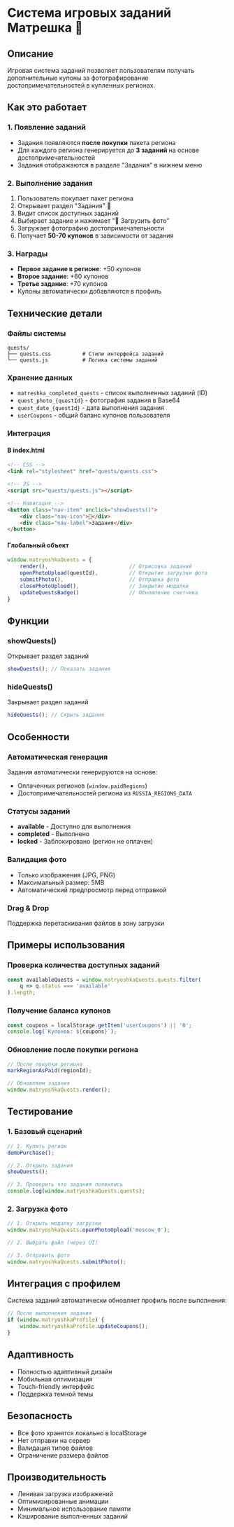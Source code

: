 # Система игровых заданий Матрешка 🎯

## Описание

Игровая система заданий позволяет пользователям получать дополнительные купоны за фотографирование достопримечательностей в купленных регионах.

## Как это работает

### 1. Появление заданий
- Задания появляются **после покупки** пакета региона
- Для каждого региона генерируется до **3 заданий** на основе достопримечательностей
- Задания отображаются в разделе "Задания" в нижнем меню

### 2. Выполнение задания
1. Пользователь покупает пакет региона
2. Открывает раздел "Задания" 🎯
3. Видит список доступных заданий
4. Выбирает задание и нажимает "📸 Загрузить фото"
5. Загружает фотографию достопримечательности
6. Получает **50-70 купонов** в зависимости от задания

### 3. Награды
- **Первое задание в регионе**: +50 купонов
- **Второе задание**: +60 купонов
- **Третье задание**: +70 купонов
- Купоны автоматически добавляются в профиль

## Технические детали

### Файлы системы
```
quests/
├── quests.css          # Стили интерфейса заданий
└── quests.js           # Логика системы заданий
```

### Хранение данных
- `matreshka_completed_quests` - список выполненных заданий (ID)
- `quest_photo_{questId}` - фотография задания в Base64
- `quest_date_{questId}` - дата выполнения задания
- `userCoupons` - общий баланс купонов пользователя

### Интеграция

#### В index.html
```html
<!-- CSS -->
<link rel="stylesheet" href="quests/quests.css">

<!-- JS -->
<script src="quests/quests.js"></script>

<!-- Навигация -->
<button class="nav-item" onclick="showQuests()">
    <div class="nav-icon">🎯</div>
    <div class="nav-label">Задания</div>
</button>
```

#### Глобальный объект
```javascript
window.matryoshkaQuests = {
    render(),                          // Отрисовка заданий
    openPhotoUpload(questId),          // Открытие загрузки фото
    submitPhoto(),                     // Отправка фото
    closePhotoUpload(),                // Закрытие модалки
    updateQuestsBadge()                // Обновление счетчика
}
```

## Функции

### showQuests()
Открывает раздел заданий
```javascript
showQuests(); // Показать задания
```

### hideQuests()
Закрывает раздел заданий
```javascript
hideQuests(); // Скрыть задания
```

## Особенности

### Автоматическая генерация
Задания автоматически генерируются на основе:
- Оплаченных регионов (`window.paidRegions`)
- Достопримечательностей региона из `RUSSIA_REGIONS_DATA`

### Статусы заданий
- **available** - Доступно для выполнения
- **completed** - Выполнено
- **locked** - Заблокировано (регион не оплачен)

### Валидация фото
- Только изображения (JPG, PNG)
- Максимальный размер: 5MB
- Автоматический предпросмотр перед отправкой

### Drag & Drop
Поддержка перетаскивания файлов в зону загрузки

## Примеры использования

### Проверка количества доступных заданий
```javascript
const availableQuests = window.matryoshkaQuests.quests.filter(
    q => q.status === 'available'
).length;
```

### Получение баланса купонов
```javascript
const coupons = localStorage.getItem('userCoupons') || '0';
console.log(`Купонов: ${coupons}`);
```

### Обновление после покупки региона
```javascript
// После покупки региона
markRegionAsPaid(regionId);

// Обновляем задания
window.matryoshkaQuests.render();
```

## Тестирование

### 1. Базовый сценарий
```javascript
// 1. Купить регион
demoPurchase();

// 2. Открыть задания
showQuests();

// 3. Проверить что задания появились
console.log(window.matryoshkaQuests.quests);
```

### 2. Загрузка фото
```javascript
// 1. Открыть модалку загрузки
window.matryoshkaQuests.openPhotoUpload('moscow_0');

// 2. Выбрать файл (через UI)

// 3. Отправить фото
window.matryoshkaQuests.submitPhoto();
```

## Интеграция с профилем

Система заданий автоматически обновляет профиль после выполнения:

```javascript
// После выполнения задания
if (window.matryoshkaProfile) {
    window.matryoshkaProfile.updateCoupons();
}
```

## Адаптивность

- Полностью адаптивный дизайн
- Мобильная оптимизация
- Touch-friendly интерфейс
- Поддержка темной темы

## Безопасность

- Все фото хранятся локально в localStorage
- Нет отправки на сервер
- Валидация типов файлов
- Ограничение размера файлов

## Производительность

- Ленивая загрузка изображений
- Оптимизированные анимации
- Минимальное использование памяти
- Кэширование выполненных заданий
